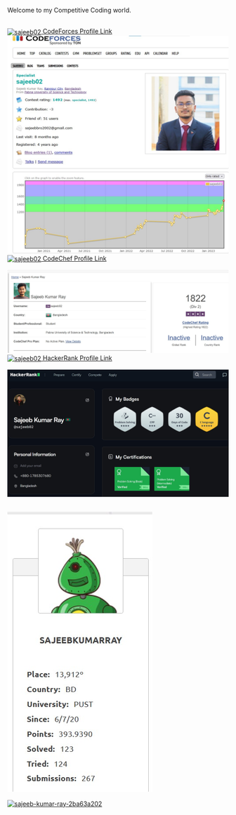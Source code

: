 Welcome to my Competitive Coding world. 

<br>
<a href="https://codeforces.com/profile/sajeeb02" target="blank"><img align="center" src="https://raw.githubusercontent.com/rahuldkjain/github-profile-readme-generator/master/src/images/icons/Social/codeforces.svg" alt="sajeeb02" height="30" width="40" /> CodeForces Profile Link</a> 
<br> <img src = 'https://github.com/SajeebRay/Competitive-Programmming/blob/main/Profile%20Screenshot/CodeForces.jpg' > <br>
<a href="https://www.codechef.com/users/sajeeb02" target="blank" bg-color="white"><img align="center" src="https://www.svgrepo.com/show/305880/codechef.svg" alt="sajeeb02" height="30" width="40" /> CodeChef Profile Link </a> 
<br>
<br> <img src = 'https://github.com/SajeebRay/Competitive-Programmming/blob/main/Profile%20Screenshot/CodeChef.jpg' > <br>
<a href="https://www.hackerrank.com/sajeeb02" target="blank"><img align="center" src="https://raw.githubusercontent.com/rahuldkjain/github-profile-readme-generator/master/src/images/icons/Social/hackerrank.svg" alt="sajeeb02" height="30" width="40" /> HackerRank Profile Link</a>
<br>
<br> <img src = 'https://github.com/SajeebRay/Competitive-Programmming/blob/main/Profile%20Screenshot/HackerRank.jpg' > <br>

<br> <img src = 'https://github.com/SajeebRay/Competitive-Programmming/blob/main/Profile%20Screenshot/URI..jpg' > <br>

<a href="https://www.linkedin.com/in/sajeeb02/" target="blank"><img align="center" src="https://raw.githubusercontent.com/rahuldkjain/github-profile-readme-generator/master/src/images/icons/Social/linked-in-alt.svg" alt="sajeeb-kumar-ray-2ba63a202" height="30" width="40" /></a>
